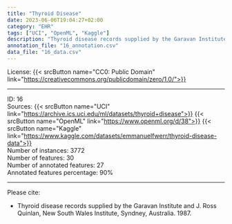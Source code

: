 ```yaml
---
title: "Thyroid Disease"
date: 2023-06-06T19:04:27+02:00
category: "EHR"
tags: ["UCI", "OpenML", "Kaggle"]
description: "Thyroid disease records supplied by the Garavan Institute and J. Ross Quinlan, New South Wales Institute, Syndney, Australia. 1987."
annotation_file: "16_annotation.csv"
data_file: "16_data.csv"
---
```


License: {{< srcButton name="CC0: Public Domain" link="https://creativecommons.org/publicdomain/zero/1.0/">}} 

 --- 
ID: 16 \
Sources: {{< srcButton name="UCI" link="https://archive.ics.uci.edu/ml/datasets/thyroid+disease">}} {{< srcButton name="OpenML" link="https://www.openml.org/d/38">}} {{< srcButton name="Kaggle" link="https://www.kaggle.com/datasets/emmanuelfwerr/thyroid-disease-data">}}  \
Number of instances: 3772 \
Number of features: 30 \
Number of annotated features: 27 \
Annotated features percentage: 90% 

 --- 
Please cite: 
- Thyroid disease records supplied by the Garavan Institute and J. Ross Quinlan, New South Wales Institute, Syndney, Australia. 1987. 

